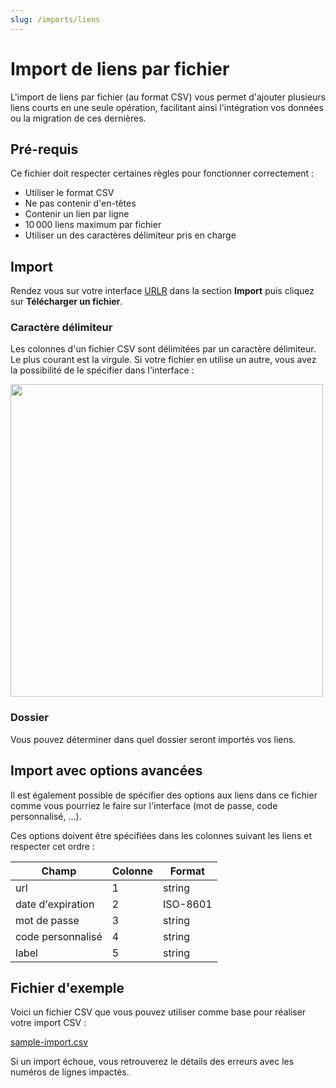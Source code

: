 ```yaml
---
slug: /imports/liens
---
```


# Import de liens par fichier

L'import de liens par fichier (au format CSV) vous permet d'ajouter plusieurs liens courts en une seule opération, facilitant ainsi l'intégration vos données ou la migration de ces dernières.

## Pré-requis

Ce fichier doit respecter certaines règles pour fonctionner correctement :

- Utiliser le format CSV
- Ne pas contenir d'en-têtes
- Contenir un lien par ligne
- 10 000 liens maximum par fichier
- Utiliser un des caractères délimiteur pris en charge

## Import

Rendez vous sur votre interface [URLR](https://urlr.me/app/?r=import_links) dans la section **Import** puis cliquez sur **Télécharger un fichier**.

### Caractère délimiteur

Les colonnes d'un fichier CSV sont délimitées par un caractère délimiteur.
Le plus courant est la virgule. Si votre fichier en utilise un autre, vous avez la possibilité de le spécifier dans l'interface :

<img src="/img/docs/import/delimiter.png" width="500" />

### Dossier

Vous pouvez déterminer dans quel dossier seront importés vos liens.

## Import avec options avancées

Il est également possible de spécifier des options aux liens dans ce fichier comme vous pourriez le faire sur l'interface (mot de passe, code personnalisé, ...).

Ces options doivent être spécifiées dans les colonnes suivant les liens et respecter cet ordre :

| Champ | Colonne | Format
|---|---|---|
| url | 1 | string |
| date d'expiration | 2 | ISO-8601 |
| mot de passe | 3 | string |
| code personnalisé | 4 | string |
| label | 5 | string |

## Fichier d'exemple

Voici un fichier CSV que vous pouvez utiliser comme base pour réaliser votre import CSV :

[sample-import.csv](/csv/import/sample-import.csv)

Si un import échoue, vous retrouverez le détails des erreurs avec les numéros de lignes impactés.